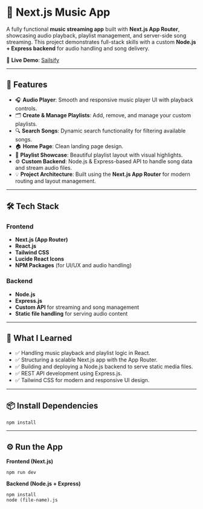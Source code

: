 # 🎵 Next.js Music App

A fully functional **music streaming app** built with **Next.js App Router**, showcasing audio playback, playlist management, and server-side song streaming. This project demonstrates full-stack skills with a custom **Node.js + Express backend** for audio handling and song delivery.

🚀 **Live Demo**: [Sailsify](https://deplyed-muic.com)

---

## 📌 Features

- 🎧 **Audio Player**: Smooth and responsive music player UI with playback controls.
- 🗂️ **Create & Manage Playlists**: Add, remove, and manage your custom playlists.
- 🔍 **Search Songs**: Dynamic search functionality for filtering available songs.
- 🏠 **Home Page**: Clean landing page design.
- 📂 **Playlist Showcase**: Beautiful playlist layout with visual highlights.
- ⚙️ **Custom Backend**: Node.js & Express-based API to handle song data and stream audio files.
- 💡 **Project Architecture**: Built using the **Next.js App Router** for modern routing and layout management.

---

## 🛠️ Tech Stack

### Frontend
- **Next.js (App Router)**
- **React.js**
- **Tailwind CSS**
- **Lucide React Icons**
- **NPM Packages** (for UI/UX and audio handling)

### Backend
- **Node.js**
- **Express.js**
- **Custom API** for streaming and song management
- **Static file handling** for serving audio content

---

## 🧠 What I Learned

- ✅ Handling music playback and playlist logic in React.
- ✅ Structuring a scalable Next.js app with the App Router.
- ✅ Building and deploying a Node.js backend to serve static media files.
- ✅ REST API development using Express.js.
- ✅ Tailwind CSS for modern and responsive UI design.

---

## 📦 Install Dependencies

```
npm install
```

---

## ⚙️ Run the App

**Frontend (Next.js)**
```
npm run dev
```

**Backend (Node.js + Express)**
```
npm install
node (file-name).js
```
